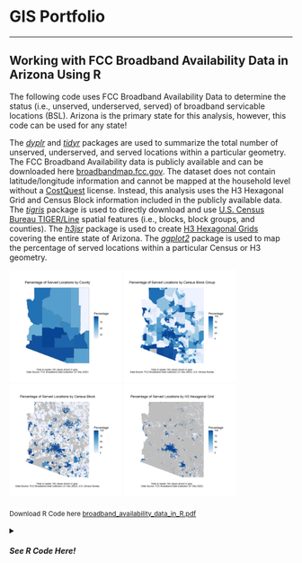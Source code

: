 # GIS Portfolio

---

## Working with FCC Broadband Availability Data in Arizona Using R

The following code uses FCC Broadband Availability Data to determine the status (i.e., unserved, underserved, served) of broadband servicable locations (BSL). Arizona is the primary state for this analysis, however, this code can be used for any state!

The [_dyplr_](https://dplyr.tidyverse.org/) and [_tidyr_](https://tidyr.tidyverse.org/) packages are used to summarize the total number of unserved, underserved, and served locations within a particular geometry. The FCC Broadband Availability data is publicly available and can be downloaded here [broadbandmap.fcc.gov](https://broadband.fcc.gov). The dataset does not contain latitude/longitude information and cannot be mapped at the household level without a [CostQuest](https://www.costquest.com/resources/articles/broadband-policy/fcc-fabric-license-available-for-academic-broadband-research/) license. Instead, this analysis uses the H3 Hexagonal Grid and Census Block information included in the publicly available data. The [_tigris_](https://github.com/walkerke/tigris) package is used to directly download and use [U.S. Census Bureau TIGER/Line](https://www.census.gov/geographies/mapping-files/time-series/geo/tiger-line-file.html) spatial features (i.e., blocks, block groups, and counties). The [_h3jsr_](https://obrl-soil.github.io/h3jsr/) package is used to create [H3 Hexagonal Grids](https://h3geo.org/docs/core-library/overview/) covering the entire state of Arizona. The [_ggplot2_](https://ggplot2.tidyverse.org/) package is used to map the percentage of served locations within a particular Census or H3 geometry. 

<img src="images/Map_Of_Percentage_Of_Served_Locations_BY_County.png" width="200" height="200" /> <img src="images/Map_Of_Percentage_Of_Served_Locations_BY_BlockGroup.png" width="200" height="200"/> <img src="images/Map_Of_Percentage_Of_Served_Locations_BY_Block.png" width="200" height="200"/> <img src="images/Map_Of_Percentage_Of_Served_Locations_BY_H3_Hexagonal_Grid.png" width="200" height="200"/>

<sub>Download R Code here [broadband_availability_data_in_R.pdf](https://github.com/ksaves/krystalsaverse.github.io/blob/master/pdf/broadband_availability_data_in_R.pdf)</sub>

<details><summary><h5>See R Code Here!<h5></summary>
    
   <details>
    <summary><h7>Introduction<h7></summary>
   
    ```r
    #####################################################
    # WORKING WITH FCC BROADBAND AVAILABILITY DATA IN 
    # ARIZONA USING R. 
    #####################################################
    
    # THE FOLLOWING CODE USES FCC BROADBAND AVAILABILITY DATA TO DETERMINE
    # THE STATUS (I.E., UNSERVED, UNDERSERVED, SERVED) OF BROADBAND 
    # SERVICABLE LOCATION'S (BSL). ARIZONA IS THE PRIMARY STATE OF ANLAYSIS, 
    # HOWEVER, THIS CODE CAN BE USED FOR ANY STATE WITH CENSUS AND BDC DATA!
    # SECTIONS OF THE CODE WHERE THESE CHANGES CAN BE MADE HAVE BEEN ANNOTATED.
    
    # THE 'DYPLR' AND 'TIDYR' PACKAGES ARE USED TO SUMMARIZE THE TOTAL NUMBER  
    # OF UNSERVED, UNDERSERVED, AND SERVED LOCATIONS WITHIN A PARTICULAR 
    # GEOMETRY. BDC DATA DOES NOT INCLUDE LATITUDE/LONGITUDE LOCATION 
    # INFORMATION. INSTEAD, IT USES CENSUS BLOCK AND H3 HEXAGONAL GRID LOCATION 
    # INFORMATION.  THE 'TIGRIS' PACKAGE IS USED TO DIRECTLY DOWNLOAD U.S. CENSUS 
    # BUREAU TIGER/LINE SPATIAL FEATURES (I.E., BLOCKS, BLOCK GROUPS, AND COUNTY) 
    # FROM R. THE 'H3JSR' PACKAGE IS USED TO CREATE H3 HEXAGONAL GRIDS COVERING 
    # THE ENTIRE STATE.
    
    # THE 'GGPLOT2' PACKAGE IS USED TO MAP THE PERCENTAGE OF SERVED LOCATIONS.
    # A SERVED LOCATIONS IS A BROADBAND SERVICABLE LOCATION SERVED BY RELIABLE 
    # BROADBAND TECHNOLOGIES RECEIVING BROADBAND SPEEDS GREATER THAN OR EQUAL TO 
    # 100 MBPS DOWNLOAD AND 20 MBPS UPLOAD SPEEDS WITH LATENCY LESS THAN 100 MS
    # (See BEAD NOFO, pages 16-17).
    
    # THE CODE IS BROKEN INTO THE FOLLOWING SECTIONS: 
    # 1. IMPORT FCC BROADBAND AVAILABILITY DATA
    # 2. COMBINE FCC TECHNOLOGY FILES
    # 3. EXPLORE DATASET
    # 4. DETERMINE LOCATION STATUS (I.E., UNSERVED, UNDERSERVED, SERVED)
    # 5. COUNT LOCATIONS AND STATUS PER CENSUS GEOMETRY
    # 6. OPTIONAL: EXPORT TABLE DATA
    # 7. CREATE CHOROPLETH MAPS USING 'GGPLOT2' 
    # 8. COUNT LOCATIONS AND STATUS PER HEX BIN
    # 9. CREATE CHOROPLETH MAPS OF HEX STATUS USING 'GGPLOT2'
    # 10. MAP PERCENTAGE OF SERVED LOCATIONS IN H3 FOR ALL COUNTIES
    ```
    </details>
    
   <details>
    <summary>1. Import FCC Broadband Availability Data</summary>
    
    ```r
    #####################################################
    # 1. IMPORT FCC BROADBAND AVAILABILITY DATA
    #####################################################
    
    # INSTALL PACKAGES
    install.packages("dplyr", "tidyr", "readr")
    
    # LOAD PACKAGES
    library(dplyr)
    library(tidyr)
    library(readr)
    
    # VIEW PACKAGE HELP
    ?readr
    ?dplyr
    ?tidyr
    
    # DOWNLOAD FCC BDC DATA. STEPS BELOW:
    # STEP 1: IMPORT DATA FROM THE FCC NATIONAL BROADBAND MAP HERE: https://broadbandmap.fcc.gov/data-download
    # STEP 2: IN FCC PORTAL, GO TO: SELECT STATE  > DOWNLOAD ALL FIXED TECHNOLOGY > UNZIP FILES
    
    # PRINT CURRENT WORKING DIRECTORY
    getwd()
    
    # UPDATE WORKING DIRECTORY TO FOLDER LOCATION WHERE FCC CSV FILES ARE SAVED
    setwd("C:/") # CODE: INSERT FILE PATH IN PARENTHESES
    
    # OPTIONAL: # MANUALLY SET WORKING DIRECTORY
    # STEPS: IN R, GO TO: SESSION > SET WORKING DIRECTORY > CHOOSE DIRECTORY > SELECT LOCATION WHERE FCC FILES ARE SAVED 
    
    # IMPORT FCC CSV FILES
    cable <- read_csv("bdc_04_Cable_fixed_broadband_D23_14may2024.csv")
    copper <- read_csv("bdc_04_Copper_fixed_broadband_D23_14may2024.csv")
    fiber <- read_csv("bdc_04_FibertothePremises_fixed_broadband_D23_14may2024.csv")
    GSO_sat <- read_csv("bdc_04_GSOSatellite_fixed_broadband_D23_14may2024.csv")
    LBR_FW <- read_csv("bdc_04_LBRFixedWireless_fixed_broadband_D23_14may2024.csv")
    L_FW <- read_csv("bdc_04_LicensedFixedWireless_fixed_broadband_D23_14may2024.csv")
    NGSO_sat <- read_csv("bdc_04_NGSOSatellite_fixed_broadband_D23_14may2024.csv")
    other <- read_csv("bdc_04_Other_fixed_broadband_D23_14may2024.csv")
    Un_FW <- read_csv("bdc_04_UnlicensedFixedWireless_fixed_broadband_D23_14may2024.csv")
    ```
    </details>

   <details>
    <summary>2. Combine FCC Technology</summary>

    ```r
    #####################################################
    # 2. COMBINE FCC TECHNOLOGY FILES
    #####################################################
    
    # BIND ALL ROWS
    fcc <- bind_rows(cable, copper, fiber, GSO_sat, LBR_FW, 
                     L_FW, NGSO_sat, other, Un_FW)
    
    # OPTIONAL: CLEAN UP ENVIRONMENT
    rm(cable, copper, fiber, GSO_sat, LBR_FW, 
       L_FW, NGSO_sat, other, Un_FW)
    ```
    </details>

   <details>
    <summary>3. Explore Dataset</summary>

    ```r
    #####################################################
    # 3. EXPLORE DATASET
    #####################################################
    
    # NOTE: DATA SPECS FOUND HERE: https://us-fcc.box.com/v/bdc-data-downloads-output
    
    # VIEW THE DATA OR VIEW THE TRANSPOSED DATA
    fcc
    glimpse(fcc)
    
    # VIEW COLUMN HEADERS (I.E., NAMES)
    names(fcc)
    
    # RETURNS THE NUMBER OF UNIQUE LOCATION IDS
    length(unique(fcc$location_id))
    
    # RETURNS ALL UNIQUE ELEMENTS IN A COLUMN
    unique(fcc$business_residential_code)  
    ```
    </details>

   <details>
    <summary>4. Determine Location Status (i.e., unserved, underserved, served)</summary>

    ```r
    #####################################################
    # 4. DETERMINE LOCATION STATUS (I.E., UNSERVED, UNDERSERVED, SERVED) (See BEAD NOFO, pages 16-17)
    #####################################################
    
    # DETERMINE LOCATION STATUS
    fcc_bsl_status <- fcc %>%
      mutate(num_status = if_else(low_latency == 0 | 
                                max_advertised_download_speed < 25 | 
                                max_advertised_upload_speed < 3 |
                                technology %in% c(0, 60, 61, 70), 0, # UNSERVED
                              if_else(low_latency == 1 & 
                                        (between(max_advertised_download_speed, 25, 99) | 
                                        between(max_advertised_upload_speed, 3, 19)) &
                                        technology %in% c(10, 40, 50, 71, 72), 1, # UNDERSERVED
                              if_else(low_latency == 1 & 
                                        max_advertised_download_speed >= 100 & 
                                        max_advertised_upload_speed >= 20 &
                                        technology %in% c(10, 40, 50, 71, 72), 2, NA)))) %>% # SERVED
      group_by(location_id, block_geoid, h3_res8_id) %>%
      summarise(status = as.character(max(num_status))) %>%
      ungroup() %>%
      mutate(status = if_else(status == 0, "unserved", 
                              if_else(status == 1, "underserved",
                                      if_else(status == 2, "served", NA))))
    
    # COUNT TOTAL LOCATIONS AND STATUS
    fcc_bsl_status %>%
      group_by(status) %>%
      summarise(count = n())     
    ```
    </details>
    
   <details>
    <summary>5. Count Locations and Status Per Census Geometry</summary>

    ```r
    #####################################################
    # 5. COUNT LOCATIONS AND STATUS PER GEOMETRY
    # USE TIGER/LINE DATA FROM US CENSUS BUREAU IN R USING 'TIGRIS'
    #####################################################
    
    # INSTALL PACKAGE
    install.packages("tigris")
    
    # LOAD PACKAGE
    library(tigris)
    
    # VIEW PACKAGE HELP
    ?tigris
    
    # NOTE: DEFAULT CRS FOR ALL TIGRIS GEOMETRIES IS NAD 1983 (EPSG: 4269)
    
    # DOWNLOAD TIGER/LINE GEOMETRIES (COUNTIES, BLOCK GROUPS, BLOCKS)
    counties <- counties(state = "AZ", # USE TWO-DIGIT FIPS CODE OR TWO-CHAR STRING FOR STATE
                               cb = FALSE, 
                               year = 2023)
    
    block_groups <- block_groups(state = "AZ", # USE TWO-DIGIT FIPS CODE OR TWO-CHAR STRING FOR STATE
                                 county = counties$COUNTYFP,
                                 cb = FALSE,
                                 year = 2023)
    
    blocks <- blocks(state = "AZ", # USE TWO-DIGIT FIPS CODE OR TWO-CHAR STRING FOR STATE
                     county = counties$COUNTYFP,
                     year = 2023)
    
    # VERIFY CLASS OF R OBJECTS
    class(counties)
    
    # COUNT LOCATION AND STATUS PER COUNTY
    counties_summary <- fcc_bsl_status %>%
      mutate(geoid = substr(block_geoid, start = 1, stop = 5)) %>%
      left_join(counties, join_by(geoid == GEOID)) %>% 
      group_by(NAME, status) %>% 
      summarise(count = n()) %>%
      pivot_wider(names_from = status, names_prefix = "count_", values_from = count, values_fill = 0) %>%
      mutate(perc_unserved = round(count_unserved/(count_unserved + count_underserved + count_served) *100),
             perc_underserved = round(count_underserved/(count_unserved + count_underserved + count_served) *100),
             perc_not_served = round((count_unserved + count_underserved) / (count_unserved + count_underserved + count_served) *100),
             perc_served = round(count_served/(count_unserved + count_underserved + count_served) *100)) 
    
    # COUNT LOCATION AND STATUS PER BLOCK GROUP
    block_groups_summary <- fcc_bsl_status %>%
      mutate(geoid = substr(block_geoid, start = 1, stop = 12)) %>%
      left_join(block_groups, join_by(geoid == GEOID)) %>% 
      group_by(geoid, status) %>% 
      summarise(count = n()) %>%
      pivot_wider(names_from = status, names_prefix = "count_", values_from = count, values_fill = 0) %>%
      mutate(perc_unserved = round(count_unserved/(count_unserved + count_underserved + count_served) *100),
             perc_underserved = round(count_underserved/(count_unserved + count_underserved + count_served) *100),
             perc_not_served = round((count_unserved + count_underserved) / (count_unserved + count_underserved + count_served) *100),
             perc_served = round(count_served/(count_unserved + count_underserved + count_served) *100))
    
    # COUNT LOCATION AND STATUS PER BLOCK
    blocks_summary <- fcc_bsl_status %>%
      left_join(blocks, join_by(block_geoid == GEOID20), multiple = "all") %>%
      group_by(block_geoid, status) %>% 
      summarise(count = n()) %>%
      pivot_wider(names_from = status, names_prefix = "count_", values_from = count, values_fill = 0) %>%
      mutate(perc_unserved = round(count_unserved/(count_unserved + count_underserved + count_served) *100),
             perc_underserved = round(count_underserved/(count_unserved + count_underserved + count_served) *100),
             perc_not_served = round((count_unserved + count_underserved) / (count_unserved + count_underserved + count_served) *100),
             perc_served = round(count_served/(count_unserved + count_underserved + count_served) *100))
    
    # VERIFY CLASS OF R OBJECTS
    class(counties_summary)
    ```
    </details>
    
   <details>
    <summary>6. Export Data</summary>

    ```r
    #####################################################
    # 6. OPTIONAL: EXPORT DATA
    #####################################################
    
    # GET THE WORKING DIRECTORY
    getwd() # THIS IS THE LOCATION FILES WILL BE SAVED
    
    # EXPORT TABLES TO CSV
    write_csv(fcc, "bdc_fixed_broadband_Dec23_updated14may2024_out05302024.csv")
    write_csv(fcc_bsl_status, "bsl_status_from_bdc_fixed_broadband_Dec23_updated14may2024_out05302024.csv")
    write_csv(counties_summary, "county_summary_from_bdc_fixed_broadband_Dec23_updated14may2024_out05302024.csv")
    write_csv(block_groups_summary, "block_group_summary_bdc_fixed_broadband_Dec23_updated14may2024_out05302024.csv")
    write_csv(blocks_summary, "block_summary_from_bdc_fixed_broadband_Dec23_updated14may2024_out05302024.csv")  
    ```
    </details>

   <details>
    <summary>7. Create Choropleth Maps Using 'ggplot2'</summary>

    ```r
    #####################################################
    # 7. CREATE CHOROPLETH MAPS USING GGPLOT2
    #####################################################
    
    # INSTALL GGPLOT2 PACKAGE
    install.packages("ggplot2")
    
    # LOAD PACKAGE
    library(ggplot2)
    
    # VIEW PACKAGE HELP
    ?ggplot2
    
    # MAP PERCENTAGE OF SERVED LOCATIONS BY COUNTY
    left_join(counties, counties_summary, join_by(NAME)) %>% 
      ggplot() +
      geom_sf(mapping = aes(geometry = geometry, fill = perc_served)) +
      scale_fill_distiller(type = "seq",
                           palette = "Blues",
                           direction = 1,
                           na.value = "grey") + 
      labs(title = "Percentage of Served Locations by County",
           caption = "Note to reader: NA values shown in grey \nData Source: FCC Broadband Data Collection (31 Dec 2023)",
           fill = "Percentage") + 
      theme_void() + 
      theme(plot.background = element_rect(fill = "white", color = NA),
            plot.margin = margin(0.5, 0.5, 0.5, 0.5, "in"),
            plot.title = element_text(hjust = 0.5, vjust = 0.5),
            plot.caption = element_text(hjust = 0.5, vjust = 0.5))
    
    # OPTIONAL: SAVE MAP AS PNG
    ggsave("Map_of_Percentage_of_Served_Locations_by_County.png",
           plot = last_plot(),
           width = 6,
           height = 6,
           units = "in",
           dpi = 600)
    
    # MAP PERCENTAGE OF SERVED LOCATIONS BY BLOCK GROUP
    left_join(block_groups, block_groups_summary, join_by(GEOID == geoid)) %>% 
      ggplot() +
      geom_sf(mapping = aes(geometry = geometry, fill = perc_served), color = NA) +
      #geom_sf(data = counties, mapping = aes(geometry = geometry), fill = NA, linewidth = 0.5) + # OPTIONAL: ADD COUNTY    BOUNDARIES
      scale_fill_distiller(type = "seq",
                           palette = "Blues",
                           direction = 1,
                           na.value = "grey") + 
      labs(title = "Percentage of Served Locations by Census Block Group",
           caption = "Note to reader: NA values shown in grey \nData Source: FCC Broadband Data Collection (31 Dec 2023), U.S. Census Bureau",
           fill = "Percentage") + 
      theme_void() + 
      theme(plot.background = element_rect(fill = "white", color = NA),
            plot.margin = margin(0.5, 0.5, 0.5, 0.5, "in"),
            plot.title = element_text(hjust = 0.5, vjust = 0.5),
            plot.caption = element_text(hjust = 0.5, vjust = 0.5))
    
    # OPTIONAL: SAVE MAP AS PNG
    ggsave("Map_of_Percentage_of_Served_Locations_by_BlockGroup.png",
           plot = last_plot(),
           width = 6,
           height = 6,
           units = "in",
           dpi = 600)
    
    # MAP PERCENTAGE OF SERVED LOCATIONS BY BLOCK
    left_join(blocks, blocks_summary, join_by(GEOID20 == block_geoid)) %>% 
      ggplot() +
      geom_sf(mapping = aes(geometry = geometry, fill = perc_served), color = NA) +
      #geom_sf(data = counties, mapping = aes(geometry = geometry), fill = NA, linewidth = 0.5) + # OPTIONAL: ADD COUNTY BOUNDARIES
      scale_fill_distiller(type = "seq",
                           palette = "Blues",
                           direction = 1,
                           na.value = "grey") +
      labs(title = "Percentage of Served Locations by Census Block",
           caption = "Note to reader: NA values shown in grey \nData Source: FCC Broadband Data Collection (31 Dec 2023), U.S. Census Bureau",
           fill = "Percentage") + 
      theme_void() + 
      theme(plot.background = element_rect(fill = "white", color = NA),
            plot.margin = margin(0.5, 0.5, 0.5, 0.5, "in"),
            plot.title = element_text(hjust = 0.5, vjust = 0.5),
            plot.caption = element_text(hjust = 0.5, vjust = 0.5))
    
    # OPTIONAL: SAVE MAP AS PNG
    ggsave("Map_of_Percentage_of_Served_Locations_by_Block.png",
           plot = last_plot(),
           width = 6,
           height = 6,
           units = "in",
           dpi = 600)
    ```
    </details>
    
   <details>
    <summary>8. Count Locations and Status Per H3 Hexagonal Grid</summary>

    ```r
    #####################################################
    # 8. COUNT LOCATIONS AND STATUS PER HEX BIN
    #####################################################
    
    # INSTALL PACKAGE
    install.packages("h3jsr", "sf")

    # LOAD PACKAGE
    library(h3jsr)
    library(sf)
    
    # VIEW PACKAGE HELP
    ?h3jsr
    ?sf
    
    # GET STATE GEOMETRY (DEFAULT CRS IS EPSG: 4269)
    state <- states(year = 2023) %>%
      filter(NAME == "Arizona")
    
    # GET LIST OF H3 CELLS IN STATE (DEFAULT CRS TAKEN FROM INPUT SF GEOMETRY)
    h3_ids <- polygon_to_cells(geometry = state, res = 8, simple = FALSE) # CREATES A SINGLE POLYGON OF ALL CELLS
    
    # CONVERT LIST OF CELLS TO POLYGONS (DEFAULT IS EPSG:4326)
    h3 <- cell_to_polygon(unlist(h3_ids$h3_addresses), simple = FALSE) # CREATES MULTIPLE POLYGONS OF ALL CELLS
    
    # CONVERT COORDINATE REFRENCE SYSTEM TO EPSG: 4269
    h3 <- st_transform(h3, 4269)
    st_crs(h3)
    
    # COUNT LOCATIONS AND STATUS PER HEX BIN
    h3_summary <- fcc_bsl_status %>%
      left_join(h3, join_by(h3_res8_id == h3_address), multiple = "all") %>%
      group_by(h3_res8_id, status) %>% 
      summarise(count = n()) %>%
      pivot_wider(names_from = status, names_prefix = "count_", values_from = count, values_fill = 0) %>%
      mutate(perc_unserved = round(count_unserved/(count_unserved + count_underserved + count_served) *100),
             perc_underserved = round(count_underserved/(count_unserved + count_underserved + count_served) *100),
             perc_not_served = round((count_unserved + count_underserved) / (count_unserved + count_underserved + count_served) *100),
             perc_served = round(count_served/(count_unserved + count_underserved + count_served) *100))
    
    # OPTIONAL: EXPORT TABLE TO CSV
    write_csv(h3_summary, "h3_summary_bdc_fixed_broadband_Dec23_updated14may2024_out05302024.csv")
    ```
    </details>

   <details>
    <summary>9. Create Choropleth Maps of H3 Hexagonal Bins Using 'ggplot2'</summary>

    ```r
    #####################################################
    # 9. CREATE CHOROPLETH MAPS OF HEX STATUS USING 'GGPLOT2'
    #####################################################
    
    # MAP PERCENTAGE OF SERVED LOCATIONS BY H3
    left_join(h3, h3_summary, join_by(h3_address == h3_res8_id)) %>% 
      ggplot() +
      geom_sf(mapping = aes(geometry = geometry, fill = perc_served), color = NA) +
      #geom_sf(data = counties, mapping = aes(geometry = geometry), fill = NA, linewidth = 0.5) + # OPTIONAL: ADD COUNTY BOUNDARIES
      scale_fill_distiller(type = "seq",
                           palette = "Blues",
                           direction = 1,
                           na.value = "grey") + 
      labs(title = "Percentage of Served Locations by H3 Hexagonal Grid",
           caption = "Note to reader: NA values shown in grey \nData Source: FCC Broadband Data Collection (31 Dec 2023)",
           fill = "Percentage") + 
      theme_void() + 
      theme(plot.background = element_rect(fill = "white", color = NA),
            plot.margin = margin(0.5, 0.5, 0.5, 0.5, "in"),
            plot.title = element_text(hjust = 0.5, vjust = 0.5),
            plot.caption = element_text(hjust = 0.5, vjust = 0.5))
    
    # OPTIONAL: SAVE MAP AS PNG
    ggsave("Map_of_Percentage_of_Served_Locations_by_H3_Hexagonal_Grid.png",
           plot = last_plot(),
           width = 6,
           height = 6,
           units = "in",
           dpi = 600)
    
    # NOTE: NOTICE THE OUTPUT IS DIFFICULT TO INTERPRET. ALTERNATIVELY, WE 
    # CAN MAP THE PERCENTAGE OF SERVED LOCATIONS BY H3 HEXAGONAL GRIDS AT 
    # THE COUNTY LEVEL FOR EASIER VIEWING.
    
    # FILTER COUNTY OF INTEREST
    county_of_interest <- counties %>%
      filter(NAME == "Maricopa") # ENTER COUNTY NAME HERE
    
    # GET LIST OF H3 CELLS IN STATE (DEFAULT IS EPSG:4326)
    county_h3_ids <- polygon_to_cells(geometry = county_of_interest, res = 8, simple = FALSE)
    
    # CONVERT LIST OF CELLS TO POLYGONS
    county_h3 <- cell_to_polygon(unlist(county_h3_ids$h3_addresses), simple = FALSE)
    
    # CONVERT COORDINATE REFRENCE SYSTEM TO EPSG: 4269
    county_h3 <- st_transform(county_h3, 4269)
    
    # COUNT LOCATIONS AND STATUS PER HEX BIN
    left_join(county_h3, h3_summary, join_by(h3_address == h3_res8_id)) %>% 
      ggplot() + 
      geom_sf(mapping = aes(geometry = geometry, fill = perc_served), color = NA) +
      scale_fill_distiller(type = "seq",
                           palette = "Blues",
                           direction = 1,
                           na.value = "grey") + 
      labs(title = paste("Percentage of Served Locations by H3 Hexagonal Grid \n", county_of_interest$NAME, "County"),
           caption = "Note to reader: NA values shown in grey \nData Source: FCC Broadband Data Collection (Dec 2023)",
           fill = "Percentage") + 
      theme_void() + 
      theme(plot.background = element_rect(fill = "white", color = NA),
            plot.margin = margin(0.5, 0.5, 0.5, 0.5, "in"),
            plot.title = element_text(hjust = 0.5, vjust = 0.5),
            plot.caption = element_text(hjust = 0.5, vjust = 0.5))
    
    # NOTE: CREATING A MAP OF EACH COUNTY WOULD BE VERY TIME CONSUMING. 
    # INSTEAD WE CAN USE A FOR LOOP TO CREATE MAPS FOR EACH COUNTY. 
    ```
    </details>

   <details>
    <summary>10. Map the Percentage of Served Locations Per H3 for All Counties</summary>

    ```r
    #####################################################
    # 10. MAP PERCENTAGE OF SERVED LOCATIONS IN H3 FOR ALL COUNTIES
    #####################################################
    
    # CREATE EMPTY VECTORS
    county_of_interest <- 1
    county_h3_ids <- 1
    county_h3 <- 1
    
    # FOR LOOP ITERATES FOR EACH COUNTY
    for (i in 1:nrow(counties)) {
      county_of_interest <- counties[i,]
      county_h3_ids <- polygon_to_cells(geometry = county_of_interest, res = 8, simple = FALSE) 
      county_h3 <- cell_to_polygon(unlist(county_h3_ids$h3_addresses), simple = FALSE)
      county_h3 <- st_transform(county_h3, 4269)
      left_join(county_h3, h3_summary, join_by(h3_address == h3_res8_id)) %>%     
        ggplot() + 
        geom_sf(mapping = aes(geometry = geometry, fill = perc_served), color = NA) +
        scale_fill_distiller(type = "seq",
                             palette = "Blues",
                             direction = 1,
                             na.value = "grey") + 
        labs(title = paste("Percentage of Served Locations by H3 Hexagonal Grid \n", county_of_interest$NAME, "County"),
             caption = "Note to reader: NA values shown in grey \nData Source: FCC Broadband Data Collection (31 Dec 2023)",
             fill = "Percentage") + 
        theme_void() + 
        theme(plot.background = element_rect(fill = "white", color = NA),
              plot.margin = margin(0.5, 0.5, 0.5, 0.5, "in"),
              plot.title = element_text(hjust = 0.5, vjust = 0.5),
              plot.caption = element_text(hjust = 0.5, vjust = 0.5))
      ggsave(paste("Map_of_Percentage_of_Served_Locations_by_H3_Hexagonal_Grid_", county_of_interest$NAME, "_County.png", sep = ""),
             plot = last_plot(),
             width = 6,
             height = 6,
             units = "in",
             dpi = 600)
    }
    
    # CHECK WORKING DIRECTORY FOLDER FOR SAVED COUNTY PLOTS
    getwd()
    ```
    </details>

   <details>
    <summary>County Choropleth Maps of H3 Hexagonal Grids (from previous step!)</summary>
    
    <img src="images/Map_of_Percentage_of_Served_Locations_by_H3_Hexagonal_Grid_ Apache _County.png" width="200" height="200" /> 
    <img src="images/Map_of_Percentage_of_Served_Locations_by_H3_Hexagonal_Grid_ Cochise _County.png" width="200" height="200" /> 
    <img src="images/Map_of_Percentage_of_Served_Locations_by_H3_Hexagonal_Grid_ Coconino _County.png" width="200" height="200" /> 
    <img src="images/Map_of_Percentage_of_Served_Locations_by_H3_Hexagonal_Grid_ Gila _County.png" width="200" height="200" /> 
    <img src="images/Map_of_Percentage_of_Served_Locations_by_H3_Hexagonal_Grid_ Graham _County.png" width="200" height="200" /> 
    <img src="images/Map_of_Percentage_of_Served_Locations_by_H3_Hexagonal_Grid_ Greenlee _County.png" width="200" height="200" /> 
    <img src="images/Map_of_Percentage_of_Served_Locations_by_H3_Hexagonal_Grid_ La Paz _County.png" width="200" height="200" /> 
    <img src="images/Map_of_Percentage_of_Served_Locations_by_H3_Hexagonal_Grid_ Maricopa _County.png" width="200" height="200" /> 
    <img src="images/Map_of_Percentage_of_Served_Locations_by_H3_Hexagonal_Grid_ Mohave _County.png" width="200" height="200" /> 
    <img src="images/Map_of_Percentage_of_Served_Locations_by_H3_Hexagonal_Grid_ Navajo _County.png" width="200" height="200" /> 
    img src="images/Map_of_Percentage_of_Served_Locations_by_H3_Hexagonal_Grid_ Pima _County.png" width="200" height="200" /> 
    <img src="images/Map_of_Percentage_of_Served_Locations_by_H3_Hexagonal_Grid_ Pinal _County.png" width="200" height="200" /> 
    <img src="images/Map_of_Percentage_of_Served_Locations_by_H3_Hexagonal_Grid_ Santa Cruz _County.png" width="200" height="200" /> 
    <img src="images/Map_of_Percentage_of_Served_Locations_by_H3_Hexagonal_Grid_ Yavapai _County.png" width="200" height="200" />
    
    </details>   
    
</details>

---

### Category Name 2

- [Project 1 Title](http://example.com/)
- [Project 2 Title](http://example.com/)
- [Project 3 Title](http://example.com/)
- [Project 4 Title](http://example.com/)
- [Project 5 Title](http://example.com/)

---




---
<p style="font-size:11px">Page template forked from <a href="https://github.com/evanca/quick-portfolio">evanca</a></p>
<!-- Remove above link if you don't want to attibute -->
